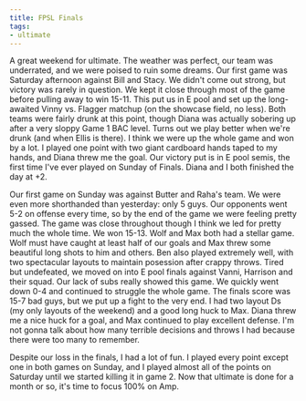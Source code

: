 ```yaml
---
title: FPSL Finals
tags:
- ultimate
---
```


A great weekend for ultimate. The weather was perfect, our team was underrated, and we were poised to ruin some dreams. Our first game was Saturday afternoon against Bill and Stacy. We didn't come out strong, but victory was rarely in question. We kept it close through most of the game before pulling away to win 15-11. This put us in E pool and set up the long-awaited Vinny vs. Flagger matchup (on the showcase field, no less). Both teams were fairly drunk at this point, though Diana was actually sobering up after a very sloppy Game 1 BAC level. Turns out we play better when we're drunk (and when Ellis is there). I think we were up the whole game and won by a lot. I played one point with two giant cardboard hands taped to my hands, and Diana threw me the goal. Our victory put is in E pool semis, the first time I've ever played on Sunday of Finals. Diana and I both finished the day at +2.

Our first game on Sunday was against Butter and Raha's team. We were even more shorthanded than yesterday: only 5 guys. Our opponents went 5-2 on offense every time, so by the end of the game we were feeling pretty gassed. The game was close throughout though I think we led for pretty much the whole time. We won 15-13. Wolf and Max both had a stellar game. Wolf must have caught at least half of our goals and Max threw some beautiful long shots to him and others. Ben also played extremely well, with two spectacular layouts to maintain posession after crappy throws. Tired but undefeated, we moved on into E pool finals against Vanni, Harrison and their squad. Our lack of subs really showed this game. We quickly went down 0-4 and continued to struggle the whole game. The finals score was 15-7 bad guys, but we put up a fight to the very end. I had two layout Ds (my only layouts of the weekend) and a good long huck to Max. Diana threw me a nice huck for a goal, and Max continued to play excellent defense. I'm not gonna talk about how many terrible decisions and throws I had because there were too many to remember.

Despite our loss in the finals, I had a lot of fun. I played every point except one in both games on Sunday, and I played almost all of the points on Saturday until we started killing it in game 2. Now that ultimate is done for a month or so, it's time to focus 100% on Amp.
